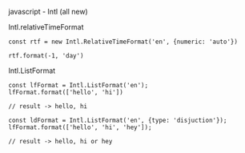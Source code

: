 javascript - Intl (all new)

Intl.relativeTimeFormat

```
const rtf = new Intl.RelativeTimeFormat('en', {numeric: 'auto'})

rtf.format(-1, 'day')
```

Intl.ListFormat

```
const lfFormat = Intl.ListFormat('en');
lfFormat.format(['hello', 'hi'])

// result -> hello, hi
```

```
const ldFormat = Intl.ListFormat('en', {type: 'disjuction'});
lfFormat.format(['hello', 'hi', 'hey']);

// result -> hello, hi or hey
```

